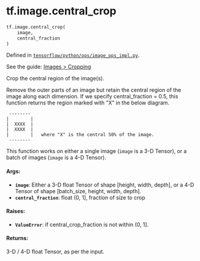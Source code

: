 <div itemscope itemtype="http://developers.google.com/ReferenceObject">
<meta itemprop="name" content="tf.image.central_crop" />
</div>

# tf.image.central_crop

``` python
tf.image.central_crop(
    image,
    central_fraction
)
```



Defined in [`tensorflow/python/ops/image_ops_impl.py`](https://www.tensorflow.org/code/tensorflow/python/ops/image_ops_impl.py).

See the guide: [Images > Cropping](../../../../api_guides/python/image.md#Cropping)

Crop the central region of the image(s).

Remove the outer parts of an image but retain the central region of the image
along each dimension. If we specify central_fraction = 0.5, this function
returns the region marked with "X" in the below diagram.

     --------
    |        |
    |  XXXX  |
    |  XXXX  |
    |        |   where "X" is the central 50% of the image.
     --------

This function works on either a single image (`image` is a 3-D Tensor), or a
batch of images (`image` is a 4-D Tensor).

#### Args:

* <b>`image`</b>: Either a 3-D float Tensor of shape [height, width, depth], or a 4-D
    Tensor of shape [batch_size, height, width, depth].
* <b>`central_fraction`</b>: float (0, 1], fraction of size to crop


#### Raises:

* <b>`ValueError`</b>: if central_crop_fraction is not within (0, 1].


#### Returns:

3-D / 4-D float Tensor, as per the input.